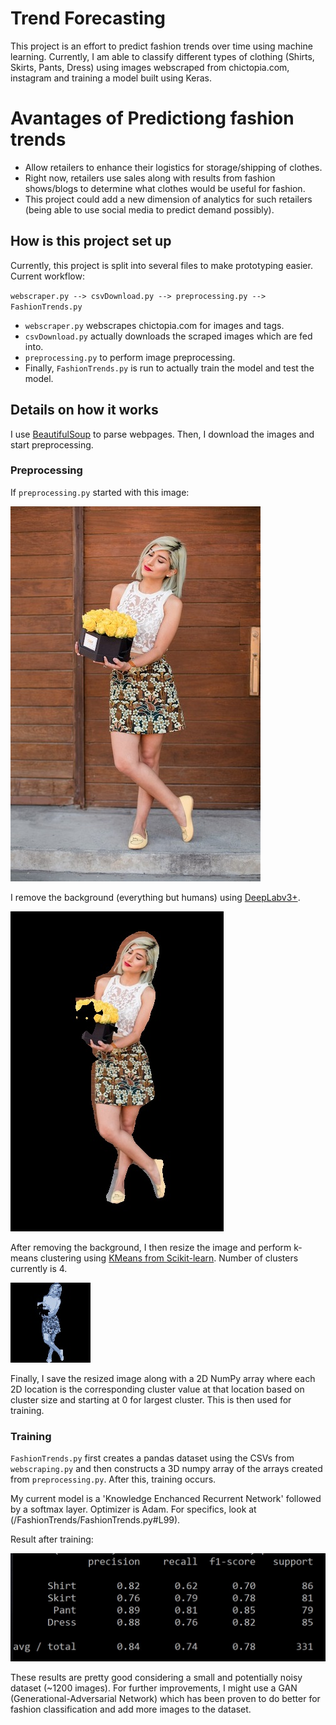 # Trend Forecasting
This project is an effort to predict fashion trends over time using machine learning. Currently, I am able to classify different types of clothing (Shirts, Skirts, Pants, Dress) using images webscraped from chictopia.com, instagram and training a model built using Keras.

# Avantages of Predictiong fashion trends
* Allow retailers to enhance their logistics for storage/shipping of clothes.
* Right now, retailers use sales along with results from fashion shows/blogs to determine what clothes would be useful for fashion.
* This project could add a new dimension of analytics for such retailers (being able to use social media to predict demand possibly).

## How is this project set up
Currently, this project is split into several files to make prototyping easier. Current workflow:

`webscraper.py --> csvDownload.py --> preprocessing.py --> FashionTrends.py`

* `webscraper.py` webscrapes chictopia.com for images and tags.
* `csvDownload.py` actually downloads the scraped images which are fed into.
* `preprocessing.py` to perform image preprocessing.
* Finally, `FashionTrends.py` is run to actually train the model and test the model.


## Details on how it works
I use [BeautifulSoup](https://pypi.org/project/beautifulsoup4/) to parse webpages. Then, I download the images and start preprocessing.

### Preprocessing
If `preprocessing.py` started with this image:

![Original Image](/imgs/original.jpg "Original Image")

I remove the background (everything but humans) using [DeepLabv3+](https://github.com/bonlime/keras-deeplab-v3-plus).

![Removed Background](/imgs/removed.jpg "Removed Background")

After removing the background, I then resize the image and perform k-means clustering using [KMeans from Scikit-learn](https://scikit-learn.org/stable/modules/generated/sklearn.cluster.KMeans.html). Number of clusters currently is 4.

![Resized and Clustered](/imgs/128size.jpg "Resized and Clustered")

Finally, I save the resized image along with a 2D NumPy array where each 2D location is the corresponding cluster value at that location based on cluster size and starting at 0 for largest cluster. This is then used for training.

### Training
`FashionTrends.py` first creates a pandas dataset using the CSVs from `webscraping.py` and then constructs a 3D numpy array of the arrays created from `preprocessing.py`. After this, training occurs.

My current model is a 'Knowledge Enchanced Recurrent Network'  followed by a softmax layer. Optimizer is Adam. For specifics, look at (/FashionTrends/FashionTrends.py#L99).

Result after training:

![Results](/imgs/result.jpeg "Results")

These results are pretty good considering a small and potentially noisy dataset (~1200 images). For further improvements, I might use a GAN (Generational-Adversarial Network) which has been proven to do better for fashion classification and add more images to the dataset.
